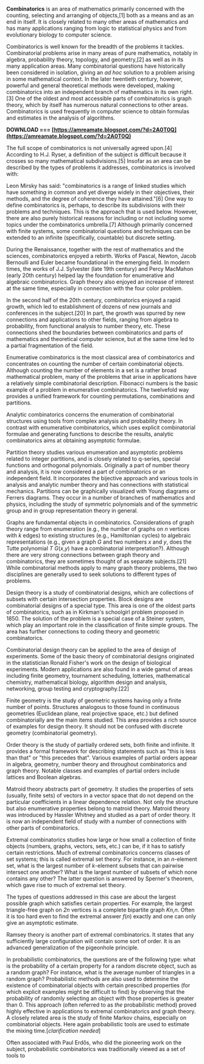 
 
**Combinatorics** is an area of mathematics primarily concerned with the counting, selecting and arranging of objects,[1] both as a means and as an end in itself. It is closely related to many other areas of mathematics and has many applications ranging from logic to statistical physics and from evolutionary biology to computer science.
 
Combinatorics is well known for the breadth of the problems it tackles. Combinatorial problems arise in many areas of pure mathematics, notably in algebra, probability theory, topology, and geometry,[2] as well as in its many application areas. Many combinatorial questions have historically been considered in isolation, giving an *ad hoc* solution to a problem arising in some mathematical context. In the later twentieth century, however, powerful and general theoretical methods were developed, making combinatorics into an independent branch of mathematics in its own right.[3] One of the oldest and most accessible parts of combinatorics is graph theory, which by itself has numerous natural connections to other areas. Combinatorics is used frequently in computer science to obtain formulas and estimates in the analysis of algorithms.
 
**DOWNLOAD === [https://amreamate.blogspot.com/?d=2A0T0Q](https://amreamate.blogspot.com/?d=2A0T0Q)**


 
The full scope of combinatorics is not universally agreed upon.[4] According to H.J. Ryser, a definition of the subject is difficult because it crosses so many mathematical subdivisions.[5] Insofar as an area can be described by the types of problems it addresses, combinatorics is involved with:
 
Leon Mirsky has said: "combinatorics is a range of linked studies which have something in common and yet diverge widely in their objectives, their methods, and the degree of coherence they have attained."[6] One way to define combinatorics is, perhaps, to describe its subdivisions with their problems and techniques. This is the approach that is used below. However, there are also purely historical reasons for including or not including some topics under the combinatorics umbrella.[7] Although primarily concerned with finite systems, some combinatorial questions and techniques can be extended to an infinite (specifically, countable) but discrete setting.
 
During the Renaissance, together with the rest of mathematics and the sciences, combinatorics enjoyed a rebirth. Works of Pascal, Newton, Jacob Bernoulli and Euler became foundational in the emerging field. In modern times, the works of J.J. Sylvester (late 19th century) and Percy MacMahon (early 20th century) helped lay the foundation for enumerative and algebraic combinatorics. Graph theory also enjoyed an increase of interest at the same time, especially in connection with the four color problem.
 
In the second half of the 20th century, combinatorics enjoyed a rapid growth, which led to establishment of dozens of new journals and conferences in the subject.[20] In part, the growth was spurred by new connections and applications to other fields, ranging from algebra to probability, from functional analysis to number theory, etc. These connections shed the boundaries between combinatorics and parts of mathematics and theoretical computer science, but at the same time led to a partial fragmentation of the field.
 
Enumerative combinatorics is the most classical area of combinatorics and concentrates on counting the number of certain combinatorial objects. Although counting the number of elements in a set is a rather broad mathematical problem, many of the problems that arise in applications have a relatively simple combinatorial description. Fibonacci numbers is the basic example of a problem in enumerative combinatorics. The twelvefold way provides a unified framework for counting permutations, combinations and partitions.
 
Analytic combinatorics concerns the enumeration of combinatorial structures using tools from complex analysis and probability theory. In contrast with enumerative combinatorics, which uses explicit combinatorial formulae and generating functions to describe the results, analytic combinatorics aims at obtaining asymptotic formulae.
 
Partition theory studies various enumeration and asymptotic problems related to integer partitions, and is closely related to q-series, special functions and orthogonal polynomials. Originally a part of number theory and analysis, it is now considered a part of combinatorics or an independent field. It incorporates the bijective approach and various tools in analysis and analytic number theory and has connections with statistical mechanics. Partitions can be graphically visualized with Young diagrams or Ferrers diagrams. They occur in a number of branches of mathematics and physics, including the study of symmetric polynomials and of the symmetric group and in group representation theory in general.

Graphs are fundamental objects in combinatorics. Considerations of graph theory range from enumeration (e.g., the number of graphs on *n* vertices with *k* edges) to existing structures (e.g., Hamiltonian cycles) to algebraic representations (e.g., given a graph *G* and two numbers *x* and *y*, does the Tutte polynomial *T* *G*(*x*,*y*) have a combinatorial interpretation?). Although there are very strong connections between graph theory and combinatorics, they are sometimes thought of as separate subjects.[21] While combinatorial methods apply to many graph theory problems, the two disciplines are generally used to seek solutions to different types of problems.
 
Design theory is a study of combinatorial designs, which are collections of subsets with certain intersection properties. Block designs are combinatorial designs of a special type. This area is one of the oldest parts of combinatorics, such as in Kirkman's schoolgirl problem proposed in 1850. The solution of the problem is a special case of a Steiner system, which play an important role in the classification of finite simple groups. The area has further connections to coding theory and geometric combinatorics.
 
Combinatorial design theory can be applied to the area of design of experiments. Some of the basic theory of combinatorial designs originated in the statistician Ronald Fisher's work on the design of biological experiments. Modern applications are also found in a wide gamut of areas including finite geometry, tournament scheduling, lotteries, mathematical chemistry, mathematical biology, algorithm design and analysis, networking, group testing and cryptography.[22]
 
Finite geometry is the study of geometric systems having only a finite number of points. Structures analogous to those found in continuous geometries (Euclidean plane, real projective space, etc.) but defined combinatorially are the main items studied. This area provides a rich source of examples for design theory. It should not be confused with discrete geometry (combinatorial geometry).
 
Order theory is the study of partially ordered sets, both finite and infinite. It provides a formal framework for describing statements such as "this is less than that" or "this precedes that". Various examples of partial orders appear in algebra, geometry, number theory and throughout combinatorics and graph theory. Notable classes and examples of partial orders include lattices and Boolean algebras.
 
Matroid theory abstracts part of geometry. It studies the properties of sets (usually, finite sets) of vectors in a vector space that do not depend on the particular coefficients in a linear dependence relation. Not only the structure but also enumerative properties belong to matroid theory. Matroid theory was introduced by Hassler Whitney and studied as a part of order theory. It is now an independent field of study with a number of connections with other parts of combinatorics.
 
Extremal combinatorics studies how large or how small a collection of finite objects (numbers, graphs, vectors, sets, etc.) can be, if it has to satisfy certain restrictions. Much of extremal combinatorics concerns classes of set systems; this is called extremal set theory. For instance, in an *n*-element set, what is the largest number of *k*-element subsets that can pairwise intersect one another? What is the largest number of subsets of which none contains any other? The latter question is answered by Sperner's theorem, which gave rise to much of extremal set theory.
 
The types of questions addressed in this case are about the largest possible graph which satisfies certain properties. For example, the largest triangle-free graph on *2n* vertices is a complete bipartite graph *Kn,n*. Often it is too hard even to find the extremal answer *f*(*n*) exactly and one can only give an asymptotic estimate.
 
Ramsey theory is another part of extremal combinatorics. It states that any sufficiently large configuration will contain some sort of order. It is an advanced generalization of the pigeonhole principle.
 
In probabilistic combinatorics, the questions are of the following type: what is the probability of a certain property for a random discrete object, such as a random graph? For instance, what is the average number of triangles in a random graph? Probabilistic methods are also used to determine the existence of combinatorial objects with certain prescribed properties (for which explicit examples might be difficult to find) by observing that the probability of randomly selecting an object with those properties is greater than 0. This approach (often referred to as *the* probabilistic method) proved highly effective in applications to extremal combinatorics and graph theory. A closely related area is the study of finite Markov chains, especially on combinatorial objects. Here again probabilistic tools are used to estimate the mixing time.[*clarification needed*]
 
Often associated with Paul Erdős, who did the pioneering work on the subject, probabilistic combinatorics was traditionally viewed as a set of tools to